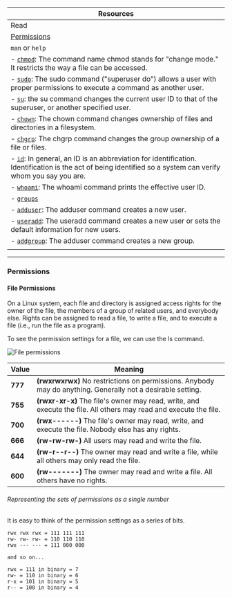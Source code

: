 | Resources |
| ----------- |
| Read |
| [Permissions](http://linuxcommand.org/lc3_lts0090.php) |
| `man` or `help` |
| - [`chmod`](https://www.computerhope.com/unix/uchmod.htm): The command name chmod stands for "change mode." It restricts the way a file can be accessed. |
| - [`sudo`](https://www.computerhope.com/unix/sudo.htm): The sudo command ("superuser do") allows a user with proper permissions to execute a command as another user. |
| - [`su`](https://www.computerhope.com/unix/usu.htm): the su command changes the current user ID to that of the superuser, or another specified user. |
| - [`chown`](https://www.computerhope.com/unix/uchown.htm): The chown command changes ownership of files and directories in a filesystem. |
| - [`chgrp`](https://www.computerhope.com/unix/uchgrp.htm): The chgrp command changes the group ownership of a file or files. |
| - [`id`](https://www.computerhope.com/jargon/u/username.htm): In general, an ID is an abbreviation for identification. Identification is the act of being identified so a system can verify whom you say you are. |
| - [`whoami`](https://www.computerhope.com/unix/whoami.htm): The whoami command prints the effective user ID. |
| - [`groups`](https://www.computerhope.com/jargon/g/group.htm) |
| - [`adduser`](https://www.computerhope.com/unix/adduser.htm): The adduser command creates a new user. |
| - [`useradd`](): The useradd command creates a new user or sets the default information for new users. |
| - [`addgroup`](https://www.computerhope.com/unix/adduser.htm): The adduser command creates a new group. |
|  |

---

### Permissions
#### File Permissions

On a Linux system, each file and directory is assigned access rights for the owner of the file, the members of a group of related users, and everybody else. Rights can be assigned to read a file, to write a file, and to execute a file (i.e., run the file as a program).

To see the permission settings for a file, we can use the ls command.

![File permissions](http://linuxcommand.org/images/file_permissions.png)

| **Value** | **Meaning** |
| ----------- | ----------- |
| **777** | **(rwxrwxrwx)** No restrictions on permissions. Anybody may do anything. Generally not a desirable setting. |
| **755** | **(rwxr-xr-x)** The file's owner may read, write, and execute the file. All others may read and execute the file.|
| **700** | **(rwx------)** The file's owner may read, write, and execute the file. Nobody else has any rights. |
| **666** | **(rw-rw-rw-)** All users may read and write the file. |
| **644** | **(rw-r--r--)** The owner may read and write a file, while all others may only read the file. |
| **600** | **(rw-------)** The owner may read and write a file. All others have no rights. |

###### Representing the sets of permissions as a single number

It is easy to think of the permission settings as a series of bits.
```
rwx rwx rwx = 111 111 111
rw- rw- rw- = 110 110 110
rwx --- --- = 111 000 000

and so on...

rwx = 111 in binary = 7
rw- = 110 in binary = 6
r-x = 101 in binary = 5
r-- = 100 in binary = 4
```
